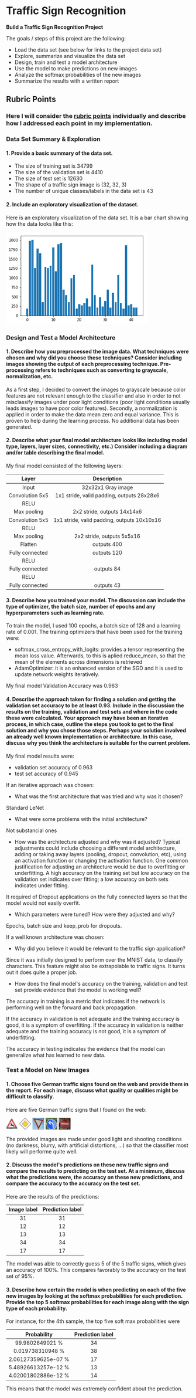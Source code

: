 # **Traffic Sign Recognition** 

**Build a Traffic Sign Recognition Project**

The goals / steps of this project are the following:
* Load the data set (see below for links to the project data set)
* Explore, summarize and visualize the data set
* Design, train and test a model architecture
* Use the model to make predictions on new images
* Analyze the softmax probabilities of the new images
* Summarize the results with a written report


[//]: # (Image References)

[image1]: train%20dataset%20distribution.png "Visualization"
[image4]: my_images/example_1.jpg "Traffic Sign 1"
[image5]: my_images/example_6.jpg "Traffic Sign 2"
[image6]: my_images/example_7.jpg "Traffic Sign 3"
[image7]: my_images/example_9.jpg "Traffic Sign 4"
[image8]: my_images/example_8.jpg "Traffic Sign 5"

## Rubric Points
### Here I will consider the [rubric points](https://review.udacity.com/#!/rubrics/481/view) individually and describe how I addressed each point in my implementation.  

### Data Set Summary & Exploration

#### 1. Provide a basic summary of the data set.

* The size of training set is 34799
* The size of the validation set is 4410
* The size of test set is 12630
* The shape of a traffic sign image is (32, 32, 3)
* The number of unique classes/labels in the data set is 43

#### 2. Include an exploratory visualization of the dataset.

Here is an exploratory visualization of the data set. It is a bar chart showing how the data looks like this:

![alt text][image1]

### Design and Test a Model Architecture

#### 1. Describe how you preprocessed the image data. What techniques were chosen and why did you choose these techniques? Consider including images showing the output of each preprocessing technique. Pre-processing refers to techniques such as converting to grayscale, normalization, etc.
As a first step, I decided to convert the images to grayscale because color features are not relevant enough to the classifier and also in order to not misclassify images under poor light conditions (poor light conditions usually leads images to have poor color features).
Secondly, a normalization is applied in order to make the data mean zero and equal variance. This is proven to help during the learning process.
No additional data has been generated.

#### 2. Describe what your final model architecture looks like including model type, layers, layer sizes, connectivity, etc.) Consider including a diagram and/or table describing the final model.

My final model consisted of the following layers:

| Layer | Description	| 
|:---------------------:|:---------------------------------------------:| 
| Input | 32x32x1 Gray image | 
| Convolution 5x5 | 1x1 stride, valid padding, outputs 28x28x6 	|
| RELU |					|
| Max pooling | 2x2 stride, outputs 14x14x6	|
| Convolution 5x5 | 1x1 stride, valid padding, outputs 10x10x16 |
| RELU |					|
| Max pooling | 2x2 stride, outputs 5x5x16 |
| Flatten | outputs 400 |
| Fully connected	| outputs 120 |
| RELU |					|
| Fully connected	| outputs 84 |
| RELU |					|
| Fully connected	| outputs 43 |

#### 3. Describe how you trained your model. The discussion can include the type of optimizer, the batch size, number of epochs and any hyperparameters such as learning rate.

To train the model, I used 100 epochs, a batch size of 128 and a learning rate of 0.001.
The training optimizers that have been used for the training were:
* softmax_cross_entropy_with_logits: provides a tensor representing the mean loss value. Afterwards, to this is aplied reduce_mean, so that the mean of the elements across dimensions is retrieved
* AdamOptimizer: it is an enhanced version of the SGD and it is used to update network weights iteratively.

My final model Validation Accuracy was 0.963

#### 4. Describe the approach taken for finding a solution and getting the validation set accuracy to be at least 0.93. Include in the discussion the results on the training, validation and test sets and where in the code these were calculated. Your approach may have been an iterative process, in which case, outline the steps you took to get to the final solution and why you chose those steps. Perhaps your solution involved an already well known implementation or architecture. In this case, discuss why you think the architecture is suitable for the current problem.

My final model results were:
* validation set accuracy of 0.963
* test set accuracy of 0.945

If an iterative approach was chosen:
* What was the first architecture that was tried and why was it chosen?

Standard LeNet
* What were some problems with the initial architecture?

Not substancial ones

* How was the architecture adjusted and why was it adjusted? Typical adjustments could include choosing a different model architecture, adding or taking away layers (pooling, dropout, convolution, etc), using an activation function or changing the activation function. One common justification for adjusting an architecture would be due to overfitting or underfitting. A high accuracy on the training set but low accuracy on the validation set indicates over fitting; a low accuracy on both sets indicates under fitting.

It required of Dropout applications on the fully connected layers so that the model would not easily overfit.

* Which parameters were tuned? How were they adjusted and why?

Epochs, batch size and keep_prob for dropouts.

If a well known architecture was chosen:
* Why did you believe it would be relevant to the traffic sign application?

Since it was initially designed to perform over the MNIST data, to classify characters. This feature might also be extrapolable to traffic signs. It turns out it does quite a proper job.
* How does the final model's accuracy on the training, validation and test set provide evidence that the model is working well?

The accuracy in training is a metric that indicates if the network is performing well on the forward and back propagation.

If the accuracy in validation is not adequate and the training accuracy is good, it is a symptom of overfitting.
If the accuracy in validation is neither adequate and the training accuracy is not good, it is a symptom of underfitting.

The accuracy in testing indicates the evidence that the model can generalize what has learned to new data.

### Test a Model on New Images

#### 1. Choose five German traffic signs found on the web and provide them in the report. For each image, discuss what quality or qualities might be difficult to classify.

Here are five German traffic signs that I found on the web:

![alt text][image4] ![alt text][image5] ![alt text][image6] 
![alt text][image7] ![alt text][image8]

The provided images are made under good light and shooting conditions (no darkness, blurry, with artificial distortions, ...) so that the classifier most likely will performe quite well.

#### 2. Discuss the model's predictions on these new traffic signs and compare the results to predicting on the test set. At a minimum, discuss what the predictions were, the accuracy on these new predictions, and compare the accuracy to the accuracy on the test set.

Here are the results of the predictions:

| Image	label | Prediction label | 
|:---------------------:|:---------------------------------------------:| 
| 31 | 31 |
| 12 | 12 | 
| 13 | 13 | 
| 34 | 34 | 
| 17 | 17 | 

The model was able to correctly guess 5 of the 5 traffic signs, which gives an accuracy of 100%. This compares favorably to the accuracy on the test set of 95%.

#### 3. Describe how certain the model is when predicting on each of the five new images by looking at the softmax probabilities for each prediction. Provide the top 5 softmax probabilities for each image along with the sign type of each probability.
For instance, for the 4th sample, the top five soft max probabilities were

| Probability | Prediction label | 
|:---------------------:|:---------------------------------------------:| 
| 99.9802649021 % | 34 | 
| 0.019738310948 % | 38 |
| 2.06127359625e-07 % | 17 |
| 5.48926613257e-12 % | 13	|
| 4.02001802886e-12 % | 14	|

This means that the model was extremely confident about the prediction.
